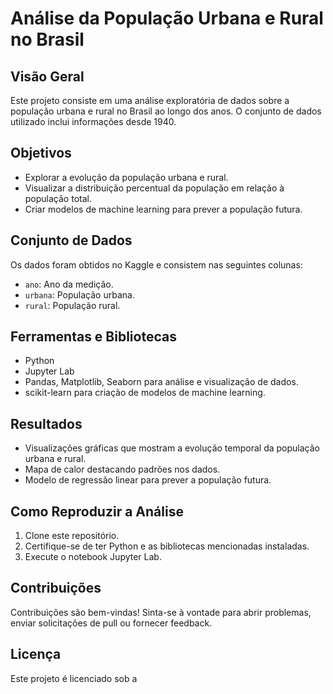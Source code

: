 # Análise da População Urbana e Rural no Brasil

## Visão Geral
Este projeto consiste em uma análise exploratória de dados sobre a população urbana e rural no Brasil ao longo dos anos. O conjunto de dados utilizado inclui informações desde 1940.

## Objetivos
- Explorar a evolução da população urbana e rural.
- Visualizar a distribuição percentual da população em relação à população total.
- Criar modelos de machine learning para prever a população futura.

## Conjunto de Dados
Os dados foram obtidos no Kaggle e consistem nas seguintes colunas:
- `ano`: Ano da medição.
- `urbana`: População urbana.
- `rural`: População rural.

## Ferramentas e Bibliotecas
- Python
- Jupyter Lab
- Pandas, Matplotlib, Seaborn para análise e visualização de dados.
- scikit-learn para criação de modelos de machine learning.

## Resultados
- Visualizações gráficas que mostram a evolução temporal da população urbana e rural.
- Mapa de calor destacando padrões nos dados.
- Modelo de regressão linear para prever a população futura.

## Como Reproduzir a Análise
1. Clone este repositório.
2. Certifique-se de ter Python e as bibliotecas mencionadas instaladas.
3. Execute o notebook Jupyter Lab.

## Contribuições
Contribuições são bem-vindas! Sinta-se à vontade para abrir problemas, enviar solicitações de pull ou fornecer feedback.

## Licença
Este projeto é licenciado sob a 

